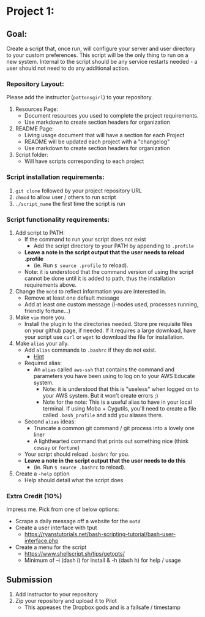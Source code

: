 # Project 1:

## Goal:
Create a script that, once run, will configure your server and user directory to your custom preferences.  This script will be the only thing to run on a new system.  Internal to the script should be any service restarts needed - a user should not need to do any additional action.

### Repository Layout:
Please add the instructor (`pattonsgirl`) to your repository.
1. Resources Page:  
   * Document resources you used to complete the project requirements.  
   * Use markdown to create section headers for organization
2. README Page: 
   * Living usage document that will have a section for each Project
   * README will be updated each project with a "changelog"
   * Use markdown to create section headers for organization
3. Script folder:  
   * Will have scripts corresponding to each project 

### Script installation requirements:
1. `git clone` followed by your project repository URL
2. `chmod` to allow user / others to run script
3. `./script_name` the first time the script is run

### Script functionality requirements:
1. Add script to PATH:
   * If the command to run your script does not exist
      * Add the script directory to your PATH by appending to `.profile`
   * **Leave a note in the script output that the user needs to reload .profile** 
      * (ie. Run `$ source .profile` to reload).
   * Note: it is understood that the command version of using the script cannot be done until it is added to path, thus the installation requirements above.
2. Change the `motd` to reflect information you are interested in.
   * Remove at least one default message
   * Add at least one custom message (i-nodes used, processes running, friendly fortune...)
3. Make `vim` more you.
   * Install the plugin to the directories needed.  Store pre requisite files on your github page, if needed.  If it requires a large download, have your script use `curl` or `wget` to download the file for installation.
4. Make `alias` your ally.
   * Add `alias` commands to `.bashrc` if they do not exist.
      * [Hint](https://stackoverflow.com/questions/9783507/how-can-i-check-in-my-bashrc-if-an-alias-was-already-set)
   * Required alias:
      * An `alias` called `aws-ssh` that contains the command and parameters you have been using to log on to your AWS Educate system.
         * Note: it is understood that this is "useless" when logged on to your AWS system.  But it won't create errors ;)
         * Note for the note: This is a useful alias to have in your local terminal.  If using Moba + Cygutils, you'll need to create a file called `.bash_profile` and add you aliases there.
   * Second `alias` ideas: 
      * Truncate a common git command / git process into a lovely one liner 
      * A lighthearted command that prints out something nice (think `cowsay` or `fortune`)
   * Your script should reload `.bashrc` for you.
   * **Leave a note in the script output that the user needs to do this** 
      * (ie. Run `$ source .bashrc` to reload).
5. Create a `-help` option
   * Help should detail what the script does

### Extra Credit (10%)
Impress me.  Pick from one of below options:
* Scrape a daily message off a website for the `motd`
* Create a user interface with tput
   * https://ryanstutorials.net/bash-scripting-tutorial/bash-user-interface.php
* Create a menu for the script
   * https://www.shellscript.sh/tips/getopts/ 
   * Minimum of –i (dash i) for install & -h (dash h) for help / usage


## Submission
1. Add instructor to your repository
2. Zip your repository and upload it to Pilot
   * This appeases the Dropbox gods and is a failsafe / timestamp
